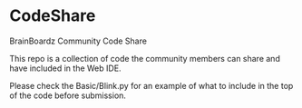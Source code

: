 # CodeShare
BrainBoardz Community Code Share

This repo is a collection of code the community members can share and have included in the Web IDE.

Please check the Basic/Blink.py for an example of what to include in the top of the code before submission.

